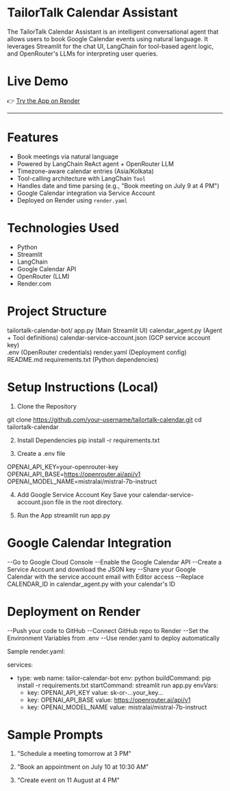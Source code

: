 # TailorTalk Calendar Assistant

The TailorTalk Calendar Assistant is an intelligent conversational agent that allows users to book Google Calendar events using natural language. It leverages Streamlit for the chat UI, LangChain for tool-based agent logic, and OpenRouter's LLMs for interpreting user queries.

# Live Demo  
👉 [Try the App on Render](https://tailortalk-calendar.onrender.com)

---
# Features
- Book meetings via natural language
- Powered by LangChain ReAct agent + OpenRouter LLM
- Timezone-aware calendar entries (Asia/Kolkata)
- Tool-calling architecture with LangChain `Tool`
- Handles date and time parsing (e.g., "Book meeting on July 9 at 4 PM")
- Google Calendar integration via Service Account
- Deployed on Render using `render.yaml`

# Technologies Used

- Python
- Streamlit
- LangChain
- Google Calendar API
- OpenRouter (LLM)
- Render.com

# Project Structure
tailortalk-calendar-bot/
  app.py  (Main Streamlit UI)
  calendar_agent.py (Agent + Tool definitions)
  calendar-service-account.json (GCP service account key)    
  .env  (OpenRouter credentials)
  render.yaml  (Deployment config)
  README.md 
  requirements.txt   (Python dependencies)


# Setup Instructions (Local)

1. Clone the Repository

git clone https://github.com/your-username/tailortalk-calendar.git
cd tailortalk-calendar

2. Install Dependencies
pip install -r requirements.txt

3. Create a .env file

OPENAI_API_KEY=your-openrouter-key
OPENAI_API_BASE=https://openrouter.ai/api/v1
OPENAI_MODEL_NAME=mistralai/mistral-7b-instruct

4. Add Google Service Account Key
Save your calendar-service-account.json file in the root directory.

5. Run the App
streamlit run app.py

# Google Calendar Integration
--Go to Google Cloud Console
--Enable the Google Calendar API
--Create a Service Account and download the JSON key
--Share your Google Calendar with the service account email with Editor access
--Replace CALENDAR_ID in calendar_agent.py with your calendar's ID

# Deployment on Render
--Push your code to GitHub
--Connect GitHub repo to Render
--Set the Environment Variables from .env
--Use render.yaml to deploy automatically

Sample render.yaml:

services:
  - type: web
    name: tailor-calendar-bot
    env: python
    buildCommand: pip install -r requirements.txt
    startCommand: streamlit run app.py
    envVars:
      - key: OPENAI_API_KEY
        value: sk-or-...your_key...
      - key: OPENAI_API_BASE
        value: https://openrouter.ai/api/v1
      - key: OPENAI_MODEL_NAME
        value: mistralai/mistral-7b-instruct

# Sample Prompts
1. "Schedule a meeting tomorrow at 3 PM"

2. "Book an appointment on July 10 at 10:30 AM"

3. "Create event on 11 August at 4 PM"
